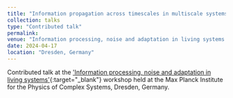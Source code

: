 ```yaml
---
title: "Information propagation across timescales in multiscale systems"
collection: talks
type: "Contributed talk"
permalink:
venue: "Information processing, noise and adaptation in living systems (SIGNAL24)"
date: 2024-04-17
location: "Dresden, Germany"
---
```


Contributed talk at the ['Information processing, noise and adaptation in living systems'](https://www.pks.mpg.de/signal24){:target="_blank"}<!--_--> workshop held at the Max Planck Institute for the Physics of Complex Systems, Dresden, Germany.